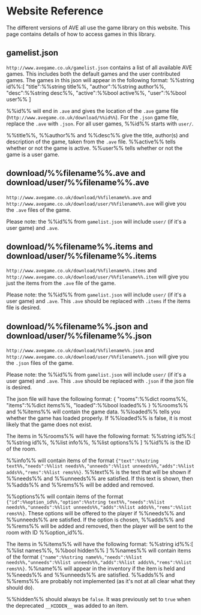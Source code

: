 Website Reference
=================
The different versions of AVE all use the game library on this website.
This page contains details of how to access games in this library.

gamelist.json
-------------
`http://www.avegame.co.uk/gamelist.json` contains a list of all available AVE games.
This includes both the default games and the user contributed games.
The games in this json will appear in the following format:
    %%string id%%:[
                 "title":%%string title%%,
                 "author":%%string author%%,
                 "desc":%%string desc%%,
                 "active":%%bool active%%,
                 "user":%%bool user%%
                ]

%%id%% will end in `.ave` and gives the location of the `.ave` game file (`http://www.avegame.co.uk/download/%%id%%`).
For the `.json` game file, replace the `.ave` with `.json`. For all user games, %%id%% starts with `user/`.

%%title%%, %%author%% and %%desc%% give the title, author(s) and description of the game, taken from the `.ave` file.
%%active%% tells whether or not the game is active. %%user%% tells whether or not the game is a user game.

download/%%filename%%.ave and download/user/%%filename%%.ave
--------------------------------------------------------
`http://www.avegame.co.uk/download/%%filename%%.ave` and `http://www.avegame.co.uk/download/user/%%filename%%.ave` will give you the `.ave` 
files of the game.

Please note: the %%id%% from `gamelist.json` will include `user/` (if it's a user game) and `.ave`.

download/%%filename%%.items and download/user/%%filename%%.items
--------------------------------------------------------
`http://www.avegame.co.uk/download/%%filename%%.items` and `http://www.avegame.co.uk/download/user/%%filename%%.item` will give you just the
items from the `.ave` file of the game.

Please note: the %%id%% from `gamelist.json` will include `user/` (if it's a user game) and `.ave`. This `.ave` should be replaced with `.items`
if the items file is desired.


download/%%filename%%.json and download/user/%%filename%%.json
----------------------------------------------------------
`http://www.avegame.co.uk/download/%%filename%%.json` and
`http://www.avegame.co.uk/download/user/%%filename%%.json`
will give you the `.json` files of the game.

Please note: the %%id%% from `gamelist.json` will include `user/` (if it's a user game) and `.ave`. This `.ave` should be replaced with `.json`
if the json file is desired.

The json file will have the following format:
    {
     "rooms":%%dict rooms%%,
     "items":%%dict items%%,
     "loaded":%%bool loaded%%
    }
%%rooms%% and %%items%% will contain the game data. %%loaded%% tells you whether the game has loaded properly. If %%loaded%% is false, it is most
likely that the game does not exist.

The items in %%rooms%% will have the following format:
    %%string id%%:[
                 %%string id%%,
                 %%list info%%,
                 %%list options%%
                ]
%%id%% is the ID of the room.

%%info%% will contain items of the format `{"text":%%string text%%,"needs":%%list needs%%,"unneeds":%%list unneeds%%,"adds":%%list adds%%,"rems":%%list rems%%}`.
%%text%% is the text that will be shown if %%needs%% and %%unneeds%% are satisfied. If this text is shown, then %%adds%% and %%rems%% will be added and removed.

%%options%% will contain items of the format `{"id":%%option_id%%,"option":%%string text%%,"needs":%%list needs%%,"unneeds":%%list unneeds%%,"adds":%%list adds%%,"rems":%%list rems%%}`.
These options will be offered to the player if %%needs%% and %%unneeds%% are satisfied.
If the option is chosen, %%adds%% and %%rems%% will be added and removed, then the player will be sent to the room with ID %%option_id%%.

The items in %%items%% will have the following format:
    %%string id%%:[
                 %%list names%%,
                 %%bool hidden%%
                ]
%%names%% will contain items of the format `{"name":%%string name%%,"needs":%%list needs%%,"unneeds":%%list unneeds%%,"adds":%%list adds%%,"rems":%%list rems%%}`.
%%name%% will appear in the inventory if the item is held and %%needs%% and %%unneeds%% are satisfied.
%%adds%% and %%rems%% are probably not implemented (as it's not at all clear what they should do).

%%hidden%% should always be `false`. It was previously set to `true` when the deprecated `__HIDDEN__` was added to an item.
